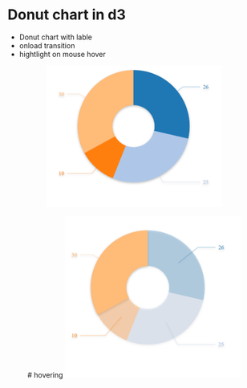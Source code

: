 # Donut chart in d3

* Donut chart with lable
* onload transition
* hightlight on mouse hover



<p align="center">
  
  <img src="https://github.com/Maryam0187/Pie-d3/blob/master/Screenshot%20(2).png" width="350">

</p>

<p align="center">
    # hovering 
   
  
 <img src="https://github.com/Maryam0187/Pie-d3/blob/master/pie.png" width="350" title="hover">
  </p>
